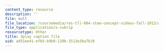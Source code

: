```yaml
---
content_type: resource
description: ''
file: null
file_location: /coursemedia/res-tll-004-stem-concept-videos-fall-2013/ad51ee41efb5b9b8120b1513e26a7b10_zRslv221V9c.srt
file_type: application/x-subrip
resourcetype: Other
title: 3play caption file
uid: ad51ee41-efb5-b9b8-120b-1513e26a7b10
---
```

